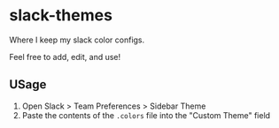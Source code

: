 # slack-themes
Where I keep my slack color configs.

Feel free to add, edit, and use!


## USage
1. Open Slack > Team Preferences > Sidebar Theme 
2. Paste the contents of the `.colors` file into the "Custom Theme" field
